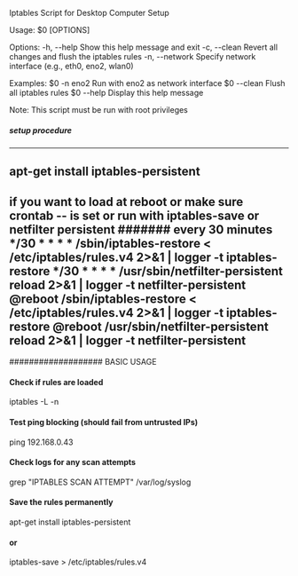 Iptables Script for Desktop Computer Setup

Usage: $0 [OPTIONS]

Options:
  -h, --help      Show this help message and exit
  -c, --clean     Revert all changes and flush the iptables rules
  -n, --network   Specify network interface (e.g., eth0, eno2, wlan0)

Examples:
  $0 -n eno2      Run with eno2 as network interface
  $0 --clean      Flush all iptables rules
  $0 --help       Display this help message

Note: This script must be run with root privileges

##### setup procedure #####

 ------------------------------------------------------------------------------------
 apt-get install iptables-persistent
 ------------------------------------------------------------------------------------
 if you want to load at reboot or make sure crontab -- is set or run with iptables-save or netfilter persistent
 ####### every 30 minutes
 */30 * * * * /sbin/iptables-restore < /etc/iptables/rules.v4 2>&1 | logger -t iptables-restore
 */30 * * * * /usr/sbin/netfilter-persistent reload 2>&1 | logger -t netfilter-persistent
 @reboot /sbin/iptables-restore < /etc/iptables/rules.v4 2>&1 | logger -t iptables-restore
 @reboot /usr/sbin/netfilter-persistent reload 2>&1 | logger -t netfilter-persistent
 ------------------------------------------------------------------------------------

################### BASIC USAGE 

#### Check if rules are loaded
iptables -L -n

#### Test ping blocking (should fail from untrusted IPs)
ping 192.168.0.43

#### Check logs for any scan attempts
grep "IPTABLES SCAN ATTEMPT" /var/log/syslog

#### Save the rules permanently
apt-get install iptables-persistent
#### or
iptables-save > /etc/iptables/rules.v4
